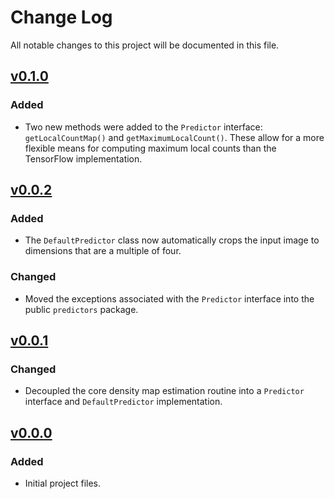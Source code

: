 # Change Log
All notable changes to this project will be documented in this file.

## [v0.1.0]

### Added
- Two new methods were added to the `Predictor` interface:
  `getLocalCountMap()` and `getMaximumLocalCount()`. These allow for a
  more flexible means for computing maximum local counts than the
  TensorFlow implementation.

## [v0.0.2]

### Added

- The `DefaultPredictor` class now automatically crops the input image
  to dimensions that are a multiple of four.
  
### Changed
- Moved the exceptions associated with the `Predictor` interface into
  the public `predictors` package.

## [v0.0.1]

### Changed

- Decoupled the core density map estimation routine into a `Predictor`
  interface and `DefaultPredictor` implementation.

## [v0.0.0]

### Added

- Initial project files.

[Unreleased]: https://github.com/LEB-EPFL/DEFCoN-ImageJ/compare/v0.1.0...HEAD
[v0.1.0]: https://github.com/LEB-EPFL/DEFCoN-ImageJ/releases/tag/0.1.0
[v0.0.2]: https://github.com/LEB-EPFL/DEFCoN-ImageJ/releases/tag/0.0.2
[v0.0.1]: https://github.com/LEB-EPFL/DEFCoN-ImageJ/releases/tag/0.0.1
[v0.0.0]: https://github.com/LEB-EPFL/DEFCoN-ImageJ/releases/tag/0.0.0
